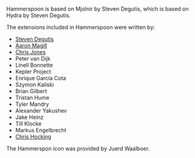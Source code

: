Hammerspoon is based on Mjolnir by Steven Degutis, which is based on Hydra by Steven Degutis.

The extensions included in Hammerspoon were written by:
 * [Steven Degutis](https://github.com/sdegutis/)
 * [Aaron Magill](https://github.com/asmagill)
 * [Chris Jones](https://github.com/cmsj)
 * Peter van Dijk
 * Linell Bonnette
 * Kepler Project
 * Enrique García Cota
 * Szymon Kaliski
 * Brian Gilbert
 * Tristan Hume
 * Tyler Mandry
 * Alexander Yakushev
 * Jake Heinz
 * Till Klocke
 * Markus Engelbrecht
 * [Chris Hocking](https://github.com/latenitefilms)

The Hammerspon icon was provided by Juerd Waalboer.
